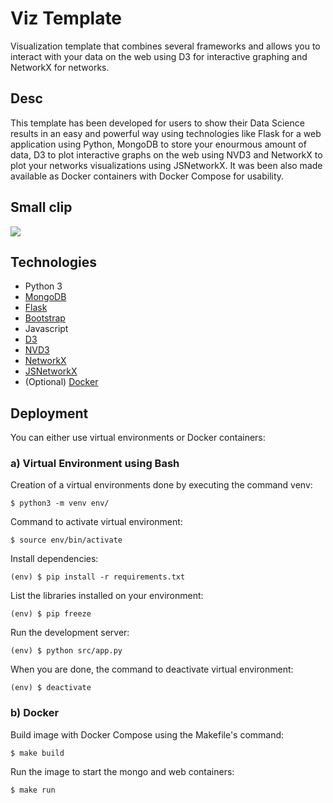 # Viz Template

Visualization template that combines several frameworks and allows you to interact with your data on the web using D3 for interactive graphing and NetworkX for networks.

## Desc

This template has been developed for users to show their Data Science results in an easy and powerful way using technologies like Flask for a web application using Python, MongoDB to store your enourmous amount of data, D3 to plot interactive graphs on the web using NVD3 and NetworkX to plot your networks visualizations using JSNetworkX. It was been also made available as Docker containers with Docker Compose for usability.

## Small clip

![](video/viz.gif)

## Technologies

* Python 3
* [MongoDB](https://www.mongodb.com/)
* [Flask](http://flask.pocoo.org/)
* [Bootstrap](https://getbootstrap.com/)
* Javascript
* [D3](https://d3js.org/)
* [NVD3](http://nvd3.org/)
* [NetworkX](https://networkx.github.io/)
* [JSNetworkX](http://jsnetworkx.org/)
* (Optional) [Docker](https://www.docker.com/)

## Deployment

You can either use virtual environments or Docker containers:

### a) Virtual Environment using Bash

Creation of a virtual environments done by executing the command venv:
```
$ python3 -m venv env/
```

Command to activate virtual environment:
```
$ source env/bin/activate
```

Install dependencies:
```
(env) $ pip install -r requirements.txt
```

List the libraries installed on your environment:
```
(env) $ pip freeze
```

Run the development server:
```
(env) $ python src/app.py
```

When you are done, the command to deactivate virtual environment:
```
(env) $ deactivate
```

### b) Docker

Build image with Docker Compose using the Makefile's command:
```
$ make build
```

Run the image to start the mongo and web containers:
```
$ make run
```
